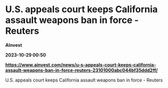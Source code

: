 # U.S. appeals court keeps California assault weapons ban in force - Reuters
**AInvest**

**2023-10-29 00:50**

**https://www.ainvest.com/news/u-s-appeals-court-keeps-california-assault-weapons-ban-in-force-reuters-23101000abc044bf35ddd2ff/**

U.S. appeals court keeps California assault weapons ban in force - Reuters